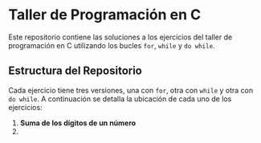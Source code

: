  # Taller de Programación en C 
 Este repositorio contiene las soluciones a los ejercicios del taller de programación en C utilizando los bucles `for`, `while` y `do while`. 
 ## Estructura del Repositorio 
 Cada ejercicio tiene tres versiones, una con `for`, otra con `while` y otra con `do while`. A continuación se detalla la ubicación de cada uno de los ejercicios:
 1. **Suma de los dígitos de un número**
 2. 
